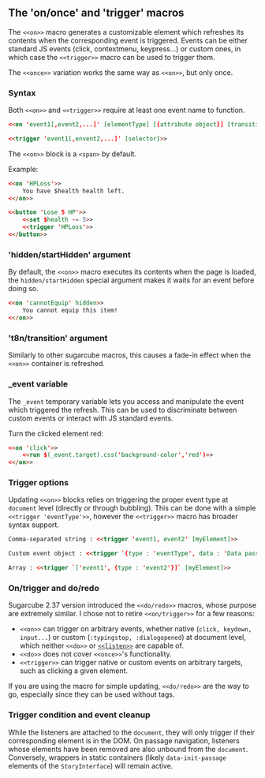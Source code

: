 ## The 'on/once' and 'trigger' macros

The `<<on>>` macro generates a customizable element which refreshes its contents when the corresponding event is triggered. Events can be either standard JS events (click, contextmenu, keypress...) or custom ones, in which case the `<<trigger>>` macro can be used to trigger them.

The `<<once>>` variation works the same way as `<<on>>`, but only once.

### Syntax 

Both `<<on>>` and `<<trigger>>` require at least one event name to function.
```html
<<on 'event1[,event2,...]' [elementType] [{attribute object}] [transition/t8n] [startHidden/hidden]>> ...content... <</on>>

<<trigger 'event1[,envent2,...]' [selector]>>
```

The `<<on>>` block is a `<span>` by default.

Example:

```html
<<on 'HPLoss'>>
	You have $health health left.
<</on>>

<<button 'Lose 5 HP'>>
	<<set $health -= 5>>
	<<trigger 'HPLoss'>>
<</button>>
```

### 'hidden/startHidden' argument ###

By default, the `<<on>>` macro executes its contents when the page is loaded, the `hidden/startHidden` special argument makes it waits for an event before doing so.

```html
<<on 'cannotEquip' hidden>>
	You cannot equip this item!
<</on>>
```

### 't8n/transition' argument ###

Similarly to other sugarcube macros, this causes a fade-in effect when the `<<on>>` container is refreshed.

### _event variable ###

The `_event` temporary variable lets you access and manipulate the event which triggered the refresh. This can be used to discriminate between custom events or interact with JS standard events.

Turn the clicked element red:
```html
<<on 'click'>>
	<<run $(_event.target).css('background-color','red')>>
<</on>>
```

### Trigger options ###

Updating `<<on>>` blocks relies on triggering the proper event type at `document` level (directly or through bubbling). This can be done with a simple `<<trigger 'eventType'>>`, however the `<<trigger>>` macro has broader syntax support.

```html
Comma-separated string : <<trigger 'event1, event2' [myElement]>>

Custom event object : <<trigger `{type : 'eventType', data : 'Data passed with the event object.'}` [myElement]>>

Array : <<trigger `['event1', {type : 'event2'}]` [myElement]>>
```

### On/trigger and do/redo

Sugarcube 2.37 version introduced the `<<do/redo>>` macros, whose purpose are extremely similar. I chose not to retire `<<on/trigger>>` for a few reasons:
- `<<on>>` can trigger on arbitrary events, whether native (`click, keydown, input...`) or custom (`:typingstop, :dialogopened`) at document level, which neither `<<do>>` or [`<<listen>>`](../listen-macro) are capable of.
- `<<do>>` does not cover `<<once>>`'s functionality.
- `<<trigger>>` can trigger native or custom events on arbitrary targets, such as clicking a given element.

If you are using the macro for simple updating, `<<do/redo>>` are the way to go, especially since they can be used without tags.

### Trigger condition and event cleanup

While the listeners are attached to the `document`, they will only trigger if their corresponding element is in the DOM. On passage navigation, listeners whose elements have been removed are also unbound from the `document`. Conversely, wrappers in static containers (likely `data-init-passage` elements of the `StoryInterface`) will remain active.